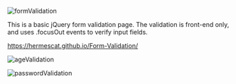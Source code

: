 ![formValidation](https://user-images.githubusercontent.com/46881872/62017187-b494e600-b183-11e9-9527-7b1fe7a2a1a1.png)

This is a basic jQuery form validation page. The validation is front-end only, and uses .focusOut events to verify input fields. 

https://hermescat.github.io/Form-Validation/ 


![ageValidation](https://user-images.githubusercontent.com/46881872/62017191-b9599a00-b183-11e9-9275-2cdac81b93cb.png)

![passwordValidation](https://user-images.githubusercontent.com/46881872/62017193-bb235d80-b183-11e9-894f-677202fea182.png)


